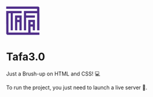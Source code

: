![tafa3.0](./assets/image/logo_tafa.png)
# Tafa3.0 

Just a Brush-up on HTML and CSS! 💻

To run the project, you just need to launch a live server 🚀.
